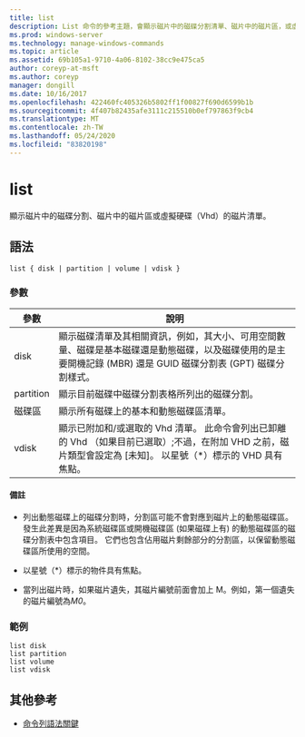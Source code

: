 ```yaml
---
title: list
description: List 命令的參考主題，會顯示磁片中的磁碟分割清單、磁片中的磁片區，或虛擬硬碟（Vhd）。
ms.prod: windows-server
ms.technology: manage-windows-commands
ms.topic: article
ms.assetid: 69b105a1-9710-4a06-8102-38cc9e475ca5
author: coreyp-at-msft
ms.author: coreyp
manager: dongill
ms.date: 10/16/2017
ms.openlocfilehash: 422460fc405326b5802ff1f00827f690d6599b1b
ms.sourcegitcommit: 4f407b82435afe3111c215510b0ef797863f9cb4
ms.translationtype: MT
ms.contentlocale: zh-TW
ms.lasthandoff: 05/24/2020
ms.locfileid: "83820198"
---
```

# <a name="list"></a>list

顯示磁片中的磁碟分割、磁片中的磁片區或虛擬硬碟（Vhd）的磁片清單。

## <a name="syntax"></a>語法

```
list { disk | partition | volume | vdisk }
```

### <a name="parameters"></a>參數

| 參數 | 說明 |
| --------- | ----------- |
| disk | 顯示磁碟清單及其相關資訊，例如，其大小、可用空間數量、磁碟是基本磁碟還是動態磁碟，以及磁碟使用的是主要開機記錄 (MBR) 還是 GUID 磁碟分割表 (GPT) 磁碟分割樣式。 |
| partition | 顯示目前磁碟中磁碟分割表格所列出的磁碟分割。 |
| 磁碟區 | 顯示所有磁碟上的基本和動態磁碟區清單。 |
| vdisk | 顯示已附加和/或選取的 Vhd 清單。 此命令會列出已卸離的 Vhd （如果目前已選取）;不過，在附加 VHD 之前，磁片類型會設定為 [未知]。 以星號（*）標示的 VHD 具有焦點。 |

#### <a name="remarks"></a>備註

- 列出動態磁碟上的磁碟分割時，分割區可能不會對應到磁片上的動態磁碟區。 發生此差異是因為系統磁碟區或開機磁碟區 (如果磁碟上有) 的動態磁碟區的磁碟分割表中包含項目。 它們也包含佔用磁片剩餘部分的分割區，以保留動態磁碟區所使用的空間。

- 以星號（*）標示的物件具有焦點。

- 當列出磁片時，如果磁片遺失，其磁片編號前面會加上 M。例如，第一個遺失的磁片編號為*M0*。

### <a name="examples"></a>範例

```
list disk
list partition
list volume
list vdisk
```

## <a name="additional-references"></a>其他參考

- [命令列語法關鍵](command-line-syntax-key.md)
